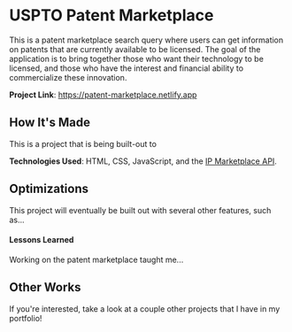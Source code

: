 # **USPTO Patent Marketplace**

This is a patent marketplace search query where users can get information on patents that are currently available to be licensed. The goal of the application is to bring together those who want their technology to be licensed, and those who have the interest and financial ability to commercialize these innovation. 

**Project Link**: https://patent-marketplace.netlify.app 

## **How It's Made**

This is a project that is being built-out to 

**Technologies Used**: HTML, CSS, JavaScript, and the [IP Marketplace API](https://developer.uspto.gov/ipmarketplace-api/swagger-ui/index.html).

## **Optimizations**

This project will eventually be built out with several other features, such as...

#### **Lessons Learned**

Working on the patent marketplace taught me... 

## **Other Works**

If you're interested, take a look at a couple other projects that I have in my portfolio!
